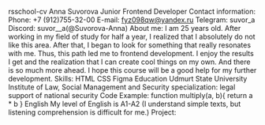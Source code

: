 rsschool-cv
Anna Suvorova
Junior Frontend Developer
Contact information:
Phone: +7 (912)755-32-00
E-mail: fyz098qw@yandex.ru
Telegram: suvor_a
Discord: suvor__a(@Suvorova-Anna)
About me:
I am 25 years old. After working in my field of study for half a year, I 
realized that I absolutely do not like this area. After that, I began to 
look for something that really resonates with me. Thus, this path led me 
to frontend development. I enjoy the results I get and the realization 
that I can create cool things on my own. And there is so much more ahead. 
I hope this course will be a good help for my further development.
Skills:
HTML
CSS
Figma
Education
Udmurt State University
Institute of Law, Social Management and Security
specialization: legal support of national security
Code Example:
function multiply(a, b){
  return a * b
}
English
My level of English is A1-A2 (I understand simple texts, but listening 
comprehension is difficult for me.)
Project:

